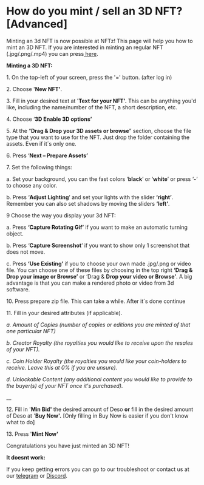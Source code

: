 # How do you mint / sell an 3D NFT? \[Advanced]

Minting an 3d NFT is now possible at NFTz! This page will help you how to mint an 3D NFT. If you are interested in minting an regular NFT (.jpg/.png/.mp4) you can press[ here](../nft/selling-nft-intro/how-do-you-mint-sell-an-nft.md).&#x20;



**Minting a 3D NFT:**

1\. On the top-left of your screen, press the '=' button. (after log in)

2\. Choose '**New NFT'**.

3\. Fill in your desired text at '**Text for your NFT'.** This can be anything you'd like, including the name/number of the NFT, a short description, etc.

4\. Choose ‘**3D Enable 3D options’**

5\. At the “**Drag & Drop your 3D assets or browse**” section, choose the file type that you want to use for the NFT. Just drop the folder containing the assets. Even if it´s only one.

6\. Press ‘**Next – Prepare Assets’**

7\. Set the following things:

a.  Set your background, you can the fast colors ‘**black**’ or ‘**white**’ or press ‘**-**‘ to choose any color.

b. Press ‘**Adjust Lighting**’ and set your lights with the slider **‘right’**. Remember you can also set shadows by moving the sliders **‘left’**.

&#x20;

9 Choose the way you display your 3d NFT:

a. Press **‘Capture Rotating Gif’** if you want to make an automatic turning object.

b. Press ‘**Capture Screenshot**’ if you want to show only 1 screenshot that does not move.

c. Press **‘Use Existing’** if you to choose your own made .jpg/.png or video file. You can choose one of these files by choosing in the top right **‘Drag & Drop your image or Browse’** or ‘Drag & **Drop your video or Browse’**. A big advantage is that you can make a rendered photo or video from 3d software.

10\. Press prepare zip file. This can take a while. After it´s done continue

&#x20;

11\. Fill in your desired attributes (if applicable).

_a. Amount of Copies (number of copies or editions you are minted of that one particular NFT)_

_b. Creator Royalty (the royalties you would like to receive upon the resales of your NFT)._

_c. Coin Holder Royalty (the royalties you would like your coin-holders to receive. Leave this at 0% if you are unsure)._

_d. Unlockable Content (any additional content you would like to provide to the buyer(s) of your NFT once it's purchased)._

__

12\. Fill in '**Min Bid'** the desired amount of Deso **or** fill in the desired amount of Deso at '**Buy Now'.** \[Only filling in Buy Now is easier if you don't know what to do]

13\. Press '**Mint Now'**

Congratulations you have just minted an 3D NFT!

&#x20;



**It doesnt work:**

If you keep getting errors you can go to our troubleshoot or contact us at our [telegram](https://t.me/+qdNeX8CYB\_swZTQx) or [Discord](https://discord.gg/jQ34WMMZce).
